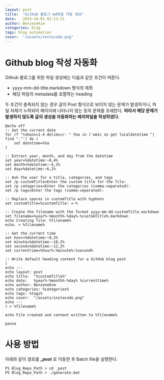 ```yaml
---
layout: post
title:  "Github 블로그 md파일 자동 생성"
date:   2024-10-01 02:11:21
author: BenzeneKim
categories: blog
tags: blog automation
cover:  "/assets/instacode.png"
---
```


# Github blog 작성 자동화

Github 블로그를 위한 파일 생성에는 다음과 같은 조건이 따른다.
- yyyy-mm-dd-title.markdown 형식의 제목
- 해당 파일의 metadata를 포함하는 heading

두 조건이 충족되지 않는 경우 글이 Post 형식으로 보이지 않는 문제가 발생하거나, 파일 자체가 누락되어 페이지에 나타나지 않는  등의 문제를 초래한다. __따라서 해당 문제가 발생하지 않도록 글의 생성을 자동화하는 배치파일을 작성하였다.__

```
@echo off
:: Get the current date
for /f "tokens=1-4 delims=/- " %%a in ('wmic os get localdatetime ^| find "."') do (
    set datetime=%%a
)

:: Extract year, month, and day from the datetime
set year=%datetime:~0,4%
set month=%datetime:~4,2%
set day=%datetime:~6,2%

:: Ask the user for a title, categories, and tags
set /p customTitle=Enter the custom title for the file: 
set /p categories=Enter the categories (comma-separated): 
set /p tags=Enter the tags (comma-separated): 

:: Replace spaces in customTitle with hyphens
set customTitle=%customTitle: =-%

:: Create the filename with the format yyyy-mm-dd-customTitle.markdown
set filename=%year%-%month%-%day%-%customTitle%.markdown
echo Creating file: %filename%
echo. > %filename%

:: Get the current time
set hour=%datetime:~8,2%
set minute=%datetime:~10,2%
set second=%datetime:~12,2%
set currenttime=%hour%:%minute%:%second%

:: Write default heading content for a GitHub blog post
(
echo ---
echo layout: post
echo title:  "%customTitle%"
echo date:   %year%-%month%-%day% %currenttime%
echo author: BenzeneKim
echo categories: %categories%
echo tags: %tags%
echo cover:  "/assets/instacode.png"
echo ---
) > %filename%

echo File created and content written to %filename%

pause

```

# 사용 방법

아래와 같이 경로를 ***_post*** 로 이동한 후 Batch file을 실행한다.
```
PS Blog_Repo_Path > cd _post
PS Blog_Repo_Path > ./generate.bat
```